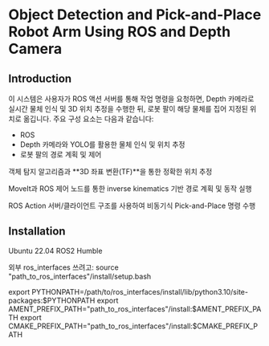 # Object Detection and Pick-and-Place Robot Arm Using ROS and Depth Camera
## Introduction
이 시스템은 사용자가 ROS 액션 서버를 통해 작업 명령을 요청하면, Depth 카메라로 실시간 물체 인식 및 3D 위치 추정을 수행한 뒤, 로봇 팔이 해당 물체를 집어 지정된 위치로 옮깁니다.
주요 구성 요소는 다음과 같습니다:

- ROS 
- Depth 카메라와 YOLO를 활용한 물체 인식 및 위치 추정
- 로봇 팔의 경로 계획 및 제어


객체 탐지 알고리즘과 **3D 좌표 변환(TF)**을 통한 정확한 위치 추정

MoveIt과 ROS 제어 노드를 통한 inverse kinematics 기반 경로 계획 및 동작 실행

ROS Action 서버/클라이언트 구조를 사용하여 비동기식 Pick-and-Place 명령 수행

## Installation
Ubuntu 22.04
ROS2 Humble

외부 ros_interfaces 쓰려고:
source "path_to_ros_interfaces"/install/setup.bash

export PYTHONPATH=/path/to/ros_interfaces/install/lib/python3.10/site-packages:$PYTHONPATH
export AMENT_PREFIX_PATH="path_to_ros_interfaces"/install:$AMENT_PREFIX_PATH
export CMAKE_PREFIX_PATH="path_to_ros_interfaces"/install:$CMAKE_PREFIX_PATH

